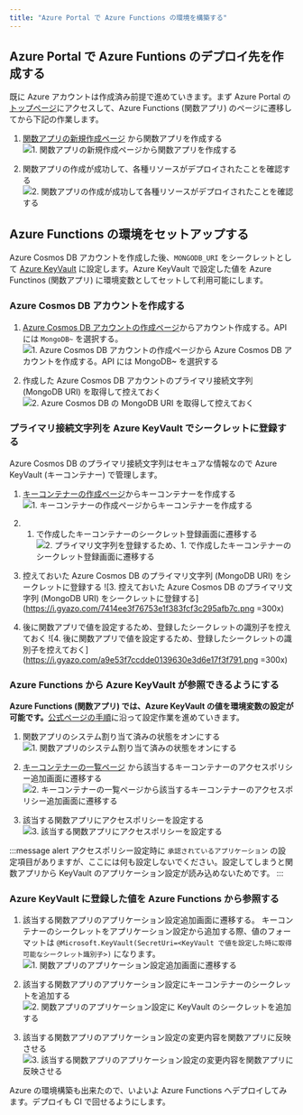 ```yaml
---
title: "Azure Portal で Azure Functions の環境を構築する"
---
```


## Azure Portal で Azure Funtions のデプロイ先を作成する

既に Azure アカウントは作成済み前提で進めていきます。まず Azure Portal の[トップページ](https://portal.azure.com/#home)にアクセスして、Azure Functions (関数アプリ) のページに遷移してから下記の作業します。

1. [関数アプリの新規作成ページ](https://portal.azure.com/#create/Microsoft.FunctionApp) から関数アプリを作成する
![1. 関数アプリの新規作成ページから関数アプリを作成する](https://i.gyazo.com/48ad899aee1de9617b9cb854dac414c3.png)

2. 関数アプリの作成が成功して、各種リソースがデプロイされたことを確認する
![2. 関数アプリの作成が成功して各種リソースがデプロイされたことを確認する](https://i.gyazo.com/2a3245f0eb0217770c38136a3de169d9.png)

## Azure Functions の環境をセットアップする

Azure Cosmos DB アカウントを作成した後、`MONGODB_URI` をシークレットとして [Azure KeyVault](https://docs.microsoft.com/ja-jp/azure/key-vault/) に設定します。Azure KeyVault で設定した値を Azure Functinos (関数アプリ) に環境変数としてセットして利用可能にします。

### Azure Cosmos DB アカウントを作成する

1. [Azure Cosmos DB アカウントの作成ページ](https://portal.azure.com/#create/Microsoft.DocumentDB)からアカウント作成する。API には `MongoDB~` を選択する。
![1. Azure Cosmos DB アカウントの作成ページから Azure Cosmos DB アカウントを作成する。API には `MongoDB~` を選択する](https://i.gyazo.com/91667a60dc987f0ce2310ce8f24332e4.png)

2. 作成した Azure Cosmos DB アカウントのプライマリ接続文字列 (MongoDB URI) を取得して控えておく
![2. Azure Cosmos DB の MongoDB URI を取得して控えておく](https://i.gyazo.com/f7408c4d2ea9d1d89b52a3f43d502bf9.png)

### プライマリ接続文字列を Azure KeyVault でシークレットに登録する

Azure Cosmos DB のプライマリ接続文字列はセキュアな情報なので Azure KeyVault (キーコンテナー) で管理します。

1. [キーコンテナーの作成ページ](https://portal.azure.com/#create/Microsoft.KeyVault)からキーコンテナーを作成する
![1. キーコンテナーの作成ページからキーコンテナーを作成する](https://i.gyazo.com/bb444f25e12715d366093cc41b227e66.png)

2. 1. で作成したキーコンテナーのシークレット登録画面に遷移する
![2. プライマリ文字列を登録するため、1. で作成したキーコンテナーのシークレット登録画面に遷移する](https://i.gyazo.com/b0e632a60911c08993af82cbcdac1055.png)

3. 控えておいた Azure Cosmos DB のプライマリ文字列 (MongoDB URI) をシークレットに登録する
![3. 控えておいた Azure Cosmos DB のプライマリ文字列 (MongoDB URI) をシークレットに登録する](https://i.gyazo.com/7414ee3f76753e1f383fcf3c295afb7c.png =300x)

4. 後に関数アプリで値を設定するため、登録したシークレットの識別子を控えておく
![4. 後に関数アプリで値を設定するため、登録したシークレットの識別子を控えておく](https://i.gyazo.com/a9e53f7ccdde0139630e3d6e17f3f791.png =300x)

### Azure Functions から Azure KeyVault が参照できるようにする

**Azure Functions (関数アプリ) では、Azure KeyVault の値を環境変数の設定が可能です。**[公式ページの手順](https://docs.microsoft.com/ja-jp/azure/app-service/app-service-key-vault-references)に沿って設定作業を進めていきます。

1. 関数アプリのシステム割り当て済みの状態をオンにする
![1. 関数アプリのシステム割り当て済みの状態をオンにする](https://i.gyazo.com/d4714472dd7eec4791ca9d0c957f8f27.png)

2. [キーコンテナーの一覧ページ](https://portal.azure.com/#blade/HubsExtension/BrowseResource/resourceType/Microsoft.KeyVault%2Fvaults) から該当するキーコンテナーのアクセスポリシー追加画面に遷移する
![2. キーコンテナーの一覧ページから該当するキーコンテナーのアクセスポリシー追加画面に遷移する](https://i.gyazo.com/2645dac181b63e00f0ff8c6be54d2b67.png)

3. 該当する関数アプリにアクセスポリシーを設定する
![3. 該当する関数アプリにアクセスポリシーを設定する](https://i.gyazo.com/76b23205edc2936327b7c0050467b766.png)

:::message alert
アクセスポリシー設定時に `承認されているアプリケーション` の設定項目がありますが、ここには何も設定しないでください。設定してしまうと関数アプリから KeyVault のアプリケーション設定が読み込めないためです。
:::

### Azure KeyVault に登録した値を Azure Functions から参照する

1. 該当する関数アプリのアプリケーション設定追加画面に遷移する。
キーコンテナーのシークレットをアプリケーション設定から追加する際、値のフォーマットは `@Microsoft.KeyVault(SecretUri=<KeyVault で値を設定した時に取得可能なシークレット識別子>)` になります。
![1. 関数アプリのアプリケーション設定追加画面に遷移する](https://i.gyazo.com/e5b7169061ce0a5802ad7de3753006f7.png)

2. 該当する関数アプリのアプリケーション設定にキーコンテナーのシークレットを追加する
![2. 関数アプリのアプリケーション設定に KeyVault のシークレットを追加する](https://i.gyazo.com/d70d1db1a18f8b060e926d432307a828.png)

3. 該当する関数アプリのアプリケーション設定の変更内容を関数アプリに反映させる
![3. 該当する関数アプリのアプリケーション設定の変更内容を関数アプリに反映させる](https://i.gyazo.com/fe3ae44366040b9f9d17f6901bd467a6.png)

Azure の環境構築も出来たので、いよいよ Azure Functions へデプロイしてみます。デプロイも CI で回せるようにします。
